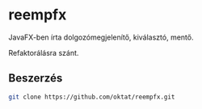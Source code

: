 # reempfx

JavaFX-ben írta dolgozómegjelenítő, kiválasztó, mentő.

Refaktorálásra szánt.

## Beszerzés

```bash
git clone https://github.com/oktat/reempfx.git
```
